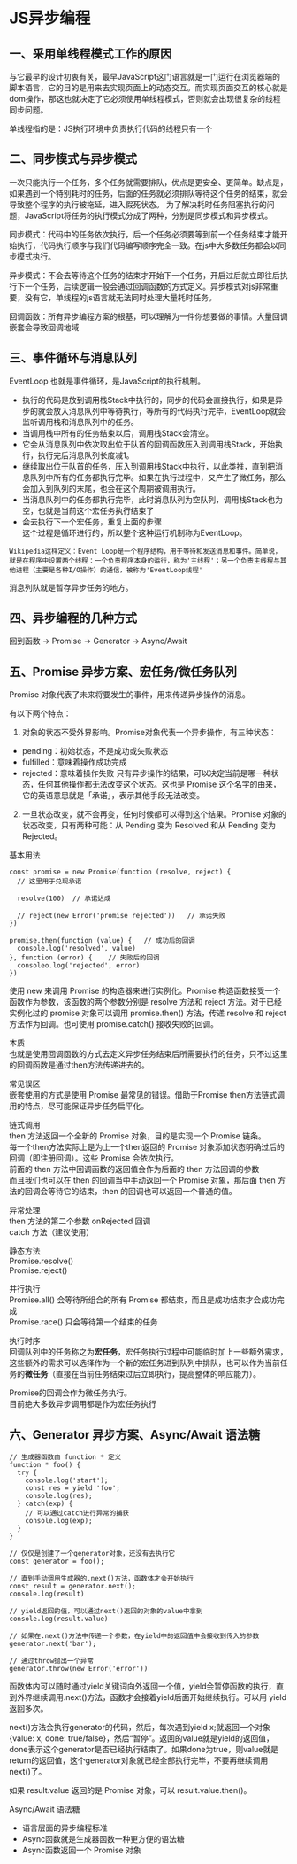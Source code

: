 # JS异步编程

## 一、采用单线程模式工作的原因
与它最早的设计初衷有关，最早JavaScript这门语言就是一门运行在浏览器端的脚本语言，它的目的是用来去实现页面上的动态交互。而实现页面交互的核心就是dom操作，那这也就决定了它必须使用单线程模式，否则就会出现很复杂的线程同步问题。

单线程指的是：JS执行环境中负责执行代码的线程只有一个


## 二、同步模式与异步模式
一次只能执行一个任务，多个任务就需要排队，优点是更安全、更简单。缺点是，如果遇到一个特别耗时的任务，后面的任务就必须排队等待这个任务的结束，就会导致整个程序的执行被拖延，进入假死状态。
为了解决耗时任务阻塞执行的问题，JavaScript将任务的执行模式分成了两种，分别是同步模式和异步模式。

同步模式：代码中的任务依次执行，后一个任务必须要等到前一个任务结束才能开始执行，代码执行顺序与我们代码编写顺序完全一致。在js中大多数任务都会以同步模式执行。

异步模式：不会去等待这个任务的结束才开始下一个任务，开启过后就立即往后执行下一个任务，后续逻辑一般会通过回调函数的方式定义。异步模式对js非常重要，没有它，单线程的js语言就无法同时处理大量耗时任务。

回调函数：所有异步编程方案的根基，可以理解为一件你想要做的事情。大量回调嵌套会导致回调地域


## 三、事件循环与消息队列
EventLoop 也就是事件循环，是JavaScript的执行机制。  
* 执行的代码是放到调用栈Stack中执行的，同步的代码会直接执行，如果是异步的就会放入消息队列中等待执行，等所有的代码执行完毕，EventLoop就会监听调用栈和消息队列中的任务。
* 当调用栈中所有的任务结束以后，调用栈Stack会清空。
* 它会从消息队列中依次取出位于队首的回调函数压入到调用栈Stack，开始执行，执行完后消息队列长度减1。
* 继续取出位于队首的任务，压入到调用栈Stack中执行，以此类推，直到把消息队列中所有的任务都执行完毕。如果在执行过程中，又产生了微任务，那么会加入到队列的末尾，也会在这个周期被调用执行。
* 当消息队列中的任务都执行完毕，此时消息队列为空队列，调用栈Stack也为空，也就是当前这个宏任务执行结束了
* 会去执行下一个宏任务，重复上面的步骤  
这个过程是循环进行的，所以整个这种运行机制称为EventLoop。

`Wikipedia这样定义：Event Loop是一个程序结构，用于等待和发送消息和事件。简单说，就是在程序中设置两个线程：一个负责程序本身的运行，称为'主线程'；另一个负责主线程与其他进程（主要是各种I/O操作）的通信，被称为'EventLoop线程'`

消息列队就是暂存异步任务的地方。


## 四、异步编程的几种方式
回到函数 -> Promise -> Generator -> Async/Await


## 五、Promise 异步方案、宏任务/微任务队列
Promise 对象代表了未来将要发生的事件，用来传递异步操作的消息。

有以下两个特点：  
1. 对象的状态不受外界影响。Promise对象代表一个异步操作，有三种状态：  
* pending：初始状态，不是成功或失败状态
* fulfilled：意味着操作成功完成
* rejected：意味着操作失败
只有异步操作的结果，可以决定当前是哪一种状态，任何其他操作都无法改变这个状态。这也是 Promise 这个名字的由来，它的英语意思就是「承诺」，表示其他手段无法改变。

2. 一旦状态改变，就不会再变，任何时候都可以得到这个结果。Promise 对象的状态改变，只有两种可能：从 Pending 变为 Resolved 和从 Pending 变为 Rejected。

基本用法  
```
const promise = new Promise(function (resolve, reject) {
  // 这里用于兑现承诺

  resolve(100)  // 承诺达成

  // reject(new Error('promise rejected'))   // 承诺失败
})

promise.then(function (value) {   // 成功后的回调
  console.log('resolved', value)
}, function (error) {    // 失败后的回调
  consoleo.log('rejected', error)
})
```

使用 new 来调用 Promise 的构造器来进行实例化。Promise 构造函数接受一个函数作为参数，该函数的两个参数分别是 resolve 方法和 reject 方法。对于已经实例化过的 promise 对象可以调用 promise.then() 方法，传递 resolve 和 reject 方法作为回调。也可使用 promise.catch() 接收失败的回调。

本质  
也就是使用回调函数的方式去定义异步任务结束后所需要执行的任务，只不过这里的回调函数是通过then方法传递进去的。

常见误区  
嵌套使用的方式是使用 Promise 最常见的错误。借助于Promise then方法链式调用的特点，尽可能保证异步任务扁平化。

链式调用  
then 方法返回一个全新的 Promise 对象，目的是实现一个 Promise 链条。  
每一个then方法实际上是为上一个then返回的 Promise 对象添加状态明确过后的回调（即注册回调）。这些 Promise 会依次执行。  
前面的 then 方法中回调函数的返回值会作为后面的 then 方法回调的参数  
而且我们也可以在 then 的回调当中手动返回一个 Promise 对象，那后面 then 方法的回调会等待它的结束，then 的回调也可以返回一个普通的值。

异常处理  
then 方法的第二个参数 onRejected 回调  
catch 方法（建议使用）  

静态方法  
Promise.resolve()  
Promise.reject()  

并行执行  
Promise.all() 会等待所组合的所有 Promise 都结束，而且是成功结束才会成功完成  
Promise.race() 只会等待第一个结束的任务  

执行时序  
回调队列中的任务称之为**宏任务**，宏任务执行过程中可能临时加上一些额外需求，这些额外的需求可以选择作为一个新的宏任务进到队列中排队，也可以作为当前任务的**微任务**（直接在当前任务结束过后立即执行，提高整体的响应能力）。

Promise的回调会作为微任务执行。  
目前绝大多数异步调用都是作为宏任务执行


## 六、Generator 异步方案、Async/Await 语法糖

```
// 生成器函数由 function * 定义
function * foo() {
  try {
    console.log('start');
    const res = yield 'foo';
    console.log(res);
  } catch(exp) {
    // 可以通过catch进行异常的捕获
    console.log(exp);
  }
}

// 仅仅是创建了一个generator对象，还没有去执行它
const generator = foo();

// 直到手动调用生成器的.next()方法，函数体才会开始执行 
const result = generator.next();
console.log(result)

// yield返回的值，可以通过next()返回的对象的value中拿到
console.log(result.value)

// 如果在.next()方法中传递一个参数，在yield中的返回值中会接收到传入的参数
generator.next('bar');

// 通过throw抛出一个异常
generator.throw(new Error('error'))
```

函数体内可以随时通过yield关键词向外返回一个值，yield会暂停函数的执行，直到外界继续调用.next()方法，函数才会接着yield后面开始继续执行。可以用 yield 返回多次。

next()方法会执行generator的代码，然后，每次遇到yield x;就返回一个对象{value: x, done: true/false}，然后“暂停”。返回的value就是yield的返回值，done表示这个generator是否已经执行结束了。如果done为true，则value就是return的返回值，这个generator对象就已经全部执行完毕，不要再继续调用next()了。

如果 result.value 返回的是 Promise 对象，可以 result.value.then()。


Async/Await 语法糖  
* 语言层面的异步编程标准  
* Async函数就是生成器函数一种更方便的语法糖  
* Async函数返回一个 Promise 对象

